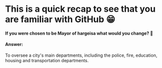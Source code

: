 # This is a quick recap to see that you are familiar with GitHub 😁

#### If you were chosen to be Mayor of hargeisa what would you change? 👀

#### Answer: 
To  oversee a city's main departments, including the police, fire, education, housing and transportation departments.


